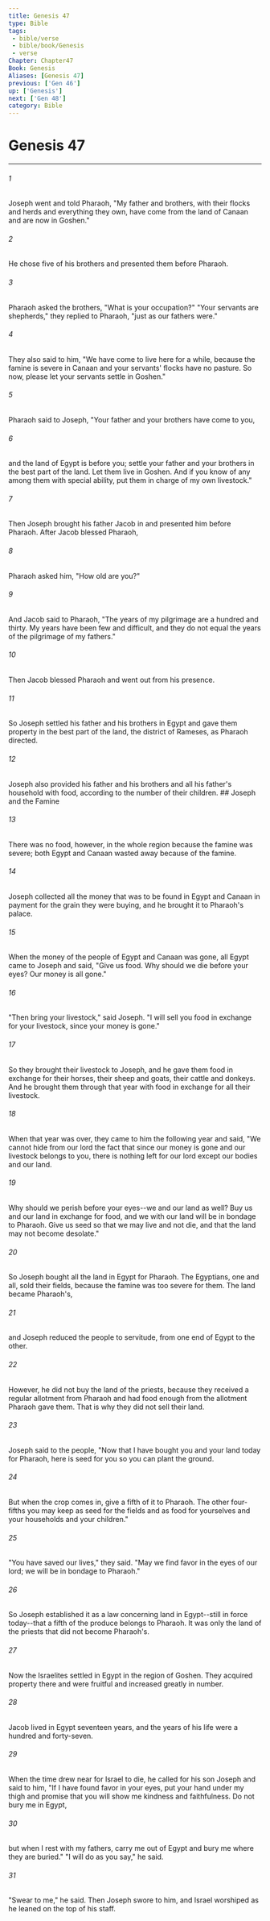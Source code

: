 ```yaml
---
title: Genesis 47
type: Bible
tags:
 - bible/verse
 - bible/book/Genesis
 - verse
Chapter: Chapter47
Book: Genesis
Aliases: [Genesis 47]
previous: ['Gen 46']
up: ['Genesis']
next: ['Gen 48']
category: Bible
---
```

# Genesis 47

***


###### 1 
Joseph went and told Pharaoh, "My father and brothers, with their flocks and herds and everything they own, have come from the land of Canaan and are now in Goshen." 

###### 2 
He chose five of his brothers and presented them before Pharaoh. 

###### 3 
Pharaoh asked the brothers, "What is your occupation?" "Your servants are shepherds," they replied to Pharaoh, "just as our fathers were." 

###### 4 
They also said to him, "We have come to live here for a while, because the famine is severe in Canaan and your servants' flocks have no pasture. So now, please let your servants settle in Goshen." 

###### 5 
Pharaoh said to Joseph, "Your father and your brothers have come to you, 

###### 6 
and the land of Egypt is before you; settle your father and your brothers in the best part of the land. Let them live in Goshen. And if you know of any among them with special ability, put them in charge of my own livestock." 

###### 7 
Then Joseph brought his father Jacob in and presented him before Pharaoh. After Jacob blessed Pharaoh, 

###### 8 
Pharaoh asked him, "How old are you?" 

###### 9 
And Jacob said to Pharaoh, "The years of my pilgrimage are a hundred and thirty. My years have been few and difficult, and they do not equal the years of the pilgrimage of my fathers." 

###### 10 
Then Jacob blessed Pharaoh and went out from his presence. 

###### 11 
So Joseph settled his father and his brothers in Egypt and gave them property in the best part of the land, the district of Rameses, as Pharaoh directed. 

###### 12 
Joseph also provided his father and his brothers and all his father's household with food, according to the number of their children. ## Joseph and the Famine 

###### 13 
There was no food, however, in the whole region because the famine was severe; both Egypt and Canaan wasted away because of the famine. 

###### 14 
Joseph collected all the money that was to be found in Egypt and Canaan in payment for the grain they were buying, and he brought it to Pharaoh's palace. 

###### 15 
When the money of the people of Egypt and Canaan was gone, all Egypt came to Joseph and said, "Give us food. Why should we die before your eyes? Our money is all gone." 

###### 16 
"Then bring your livestock," said Joseph. "I will sell you food in exchange for your livestock, since your money is gone." 

###### 17 
So they brought their livestock to Joseph, and he gave them food in exchange for their horses, their sheep and goats, their cattle and donkeys. And he brought them through that year with food in exchange for all their livestock. 

###### 18 
When that year was over, they came to him the following year and said, "We cannot hide from our lord the fact that since our money is gone and our livestock belongs to you, there is nothing left for our lord except our bodies and our land. 

###### 19 
Why should we perish before your eyes--we and our land as well? Buy us and our land in exchange for food, and we with our land will be in bondage to Pharaoh. Give us seed so that we may live and not die, and that the land may not become desolate." 

###### 20 
So Joseph bought all the land in Egypt for Pharaoh. The Egyptians, one and all, sold their fields, because the famine was too severe for them. The land became Pharaoh's, 

###### 21 
and Joseph reduced the people to servitude, from one end of Egypt to the other. 

###### 22 
However, he did not buy the land of the priests, because they received a regular allotment from Pharaoh and had food enough from the allotment Pharaoh gave them. That is why they did not sell their land. 

###### 23 
Joseph said to the people, "Now that I have bought you and your land today for Pharaoh, here is seed for you so you can plant the ground. 

###### 24 
But when the crop comes in, give a fifth of it to Pharaoh. The other four-fifths you may keep as seed for the fields and as food for yourselves and your households and your children." 

###### 25 
"You have saved our lives," they said. "May we find favor in the eyes of our lord; we will be in bondage to Pharaoh." 

###### 26 
So Joseph established it as a law concerning land in Egypt--still in force today--that a fifth of the produce belongs to Pharaoh. It was only the land of the priests that did not become Pharaoh's. 

###### 27 
Now the Israelites settled in Egypt in the region of Goshen. They acquired property there and were fruitful and increased greatly in number. 

###### 28 
Jacob lived in Egypt seventeen years, and the years of his life were a hundred and forty-seven. 

###### 29 
When the time drew near for Israel to die, he called for his son Joseph and said to him, "If I have found favor in your eyes, put your hand under my thigh and promise that you will show me kindness and faithfulness. Do not bury me in Egypt, 

###### 30 
but when I rest with my fathers, carry me out of Egypt and bury me where they are buried." "I will do as you say," he said. 

###### 31 
"Swear to me," he said. Then Joseph swore to him, and Israel worshiped as he leaned on the top of his staff. 
